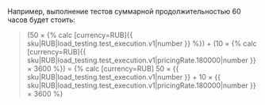 Например, выполнение тестов суммарной продолжительностью 60 часов будет стоить:

> (50 × {% calc [currency=RUB]{{ sku|RUB|load_testing.test_execution.v1|number }} %}) + (10 × {% calc [currency=RUB]{{ sku|RUB|load_testing.test_execution.v1|pricingRate.180000|number }} × 3600 %}) = {% calc [currency=RUB] 50 × {{ sku|RUB|load_testing.test_execution.v1|number }} + 10 × {{ sku|RUB|load_testing.test_execution.v1|pricingRate.180000|number }} × 3600 %}